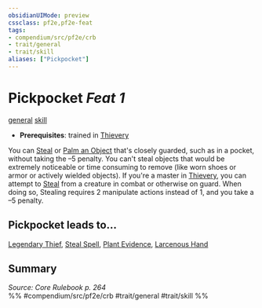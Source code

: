 ```yaml
---
obsidianUIMode: preview
cssclass: pf2e,pf2e-feat
tags:
- compendium/src/pf2e/crb
- trait/general
- trait/skill
aliases: ["Pickpocket"]
---
```

# Pickpocket  *Feat 1*  
[general](../../rules/traits/general.md)  [skill](../../rules/traits/skill.md)  

- **Prerequisites**: trained in [Thievery](../skills.md#Thievery)

You can [Steal](../../rules/actions/steal.md) or [Palm an Object](../../rules/actions/palm-an-object.md) that's closely guarded, such as in a pocket, without taking the –5 penalty. You can't steal objects that would be extremely noticeable or time consuming to remove (like worn shoes or armor or actively wielded objects). If you're a master in [Thievery](../skills.md#Thievery), you can attempt to [Steal](../../rules/actions/steal.md) from a creature in combat or otherwise on guard. When doing so, Stealing requires 2 manipulate actions instead of 1, and you take a –5 penalty.

## Pickpocket leads to...

[Legendary Thief](legendary-thief.md), [Steal Spell](steal-spell-apg.md), [Plant Evidence](plant-evidence-apg.md), [Larcenous Hand](larcenous-hand-lotgb.md)

## Summary

*Source: Core Rulebook p. 264*  
%% #compendium/src/pf2e/crb #trait/general #trait/skill %%